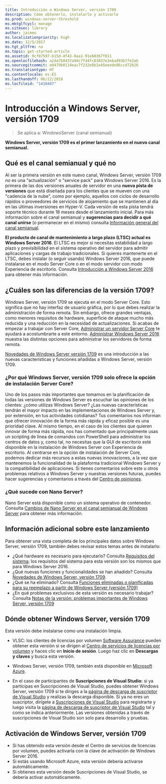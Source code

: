 ```yaml
---
title: Introducción a Windows Server, versión 1709
description: Cómo obtenerlo, instalarlo y activarlo
ms.prod: windows-server-threshold
ms.mktglfcycl: manage
ms.sitesec: library
author: jaimeo
ms.localizationpriority: high
ms.date: 12/5/2017
ms.tgt_pltfrm: na
ms.topic: get-started-article
ms.assetid: 9cf87597-b15d-4f43-8aa1-91e60367f011
ms.openlocfilehash: a2da7b8437a9dc7f44fc83837e3ebad93b7fe3ab
ms.sourcegitcommit: e0479b0114eac7f232e8b1e45eeede96ccd72b26
ms.translationtype: HT
ms.contentlocale: es-ES
ms.lasthandoff: 06/22/2018
ms.locfileid: "1410407"
---
```

# <a name="introducing-windows-server-version-1709"></a>Introducción a Windows Server, versión 1709

>Se aplica a: WindowsServer (canal semianual)

**Windows Server, versión 1709 es el primer lanzamiento en el nuevo canal semianual.** 

## <a name="what-the-semi-annual-channel-is--and-isnt"></a>Qué es el canal semianual y qué no
Al ser la primera versión en este nuevo canal, Windows Server, versión 1709 *no* es una "actualización" o "service pack" para Windows Server 2016. Es la primera de las dos versiones anuales de servidor en una **nueva pista de versiones** que está diseñada para los clientes que se mueven con una "cadencia de la nube", como por ejemplo, aquellos con ciclos de desarrollo rápidos o proveedores de servicios de alojamiento que se mantienen al día en las últimas inversiones en Hyper-V. Cada versión de esta pista tendrá soporte técnico durante 18 meses desde el lanzamiento inicial. Para más información sobre el canal semianual y **sugerencias para decidir a qué canal unirse** (o permanecer en el mismo) consulta [Información general del canal semianual](semi-annual-channel-overview.md).


**El producto de canal de mantenimiento a largo plazo (LTSC) actual es Windows Server 2016**. El LTSC es mejor si necesitas estabilidad a largo plazo y previsibilidad en el sistema operativo del servidor para admitir aplicaciones y cargas de trabajo tradicionales. Si quieres mantenerte en el LTSC, debes instalar (o seguir usando) Windows Server 2016, que puede instalarse en el modo Server Core o en el modo servidor con modo Experiencia de escritorio. Consulta [Introducción a Windows Server 2016](https://docs.microsoft.com/windows-server/get-started/server-basics) para obtener más información.


## <a name="whats-different-about-1709"></a>¿Cuáles son las diferencias de la versión 1709?

Windows Server, versión 1709 se ejecuta en el modo Server Core. Esto significa que no hay interfaz de usuario gráfica, por lo que debes realizar la administración de forma remota. Sin embargo, ofrece grandes ventajas, como menores requisitos de hardware, superficie de ataque mucho más reducida y una reducción en la necesidad de actualizaciones. Si acabas de empezar a trabajar con Server Core, [Administrar un servidor Server Core](../administration/server-core/server-core-manage.md) te ayudará a acostumbrarte a este entorno. [Administrar Windows Server 2016](../administration/manage-windows-server.md) muestra las distintas opciones para administrar los servidores de forma remota.

[Novedades de Windows Server versión 1709](whats-new-in-windows-server-1709.md) es una introducción a las nuevas características y funciones añadidas a Windows Server, versión 1709.

### <a name="why-does-windows-server-version-1709-offer-only-the-server-core-installation-option"></a>¿Por qué Windows Server, versión 1709 solo ofrece la opción de instalación Server Core?
Uno de los pasos más importantes que tomamos en la planificación de todas las versiones de Windows Server es escuchar las opiniones de los clientes: ¿cómo utilizas Windows Server? ¿Las nuevas características tendrán el mayor impacto en las implementaciones de Windows Server y, por extensión, en tus actividades cotidianas? Tus comentarios nos informan que ofrecer innovación de la forma más rápida y eficaz posible es una prioridad clave. Al mismo tiempo, en el caso de los clientes que quieren innovar de forma más rápida, nos has comentado que principalmente usas un scripting de línea de comandos con PowerShell para administrar los centros de datos y, como tal, no necesitas que la GUI de escritorio esté disponible en la instalación de Windows Server con Experiencia de escritorio. Al centrarse en la opción de instalación de Server Core, podemos dedicar más recursos a estas nuevas innovaciones, a la vez que mantenemos la funcionalidad de la plataforma tradicional Windows Server y la compatibilidad de aplicaciones. Si tienes comentarios sobre este u otros problemas relativos a Windows Server y nuestras versiones futuras, puedes hacer sugerencias y comentarios a través del [Centro de opiniones](https://support.microsoft.com/help/4021566/windows-10-send-feedback-to-microsoft-with-feedback-hub-app).


### <a name="what-about-nano-server"></a>¿Qué sucede con Nano Server?
Nano Server está disponible como un sistema operativo de contenedor. Consulta [Cambios de Nano Server en el canal semianual de Windows Server](nano-in-semi-annual-channel.md) para obtener más información.

## <a name="additional-information-about-this-release"></a>Información adicional sobre este lanzamiento
Para obtener una vista completa de los principales datos sobre Windows Server, versión 1709, también debes revisar estos temas antes de instalarlo:

- ¿Qué hardware es necesario para ejecutarlo? Consulta [Requisitos del sistema](system-requirements.md); los requisitos del sistema para esta versión son los mismos que para Windows Server 2016.
- ¿Qué nuevas funciones y funcionalidades se han añadido? Consulta [Novedades de Windows Server, versión 1709](whats-new-in-windows-server-1709.md).
- ¿Qué se ha eliminado? Consulta [Funciones eliminadas o planificadas para su reemplazo a partir de Windows Server (versión 1709)](Removed-Features-1709.md)
- ¿En qué problemas exclusivos de esta versión es necesario trabajar? Consulta [Notas de la versión: problemas importantes de Windows Server, versión 1709](server-1709-relnotes.md)


## <a name="where-to-obtain-windows-server-version-1709"></a>Dónde obtener Windows Server, versión 1709

Esta versión debe instalarse como una instalación limpia.

- VLSC: los clientes de licencias por volumen [Software Assurance](https://www.microsoft.com/en-us/licensing/licensing-programs/software-assurance-default.aspx) pueden obtener esta versión si se dirigen al [Centro de servicios de licencias por volumen](https://www.microsoft.com/Licensing/servicecenter/default.aspx) y haces clic en **Inicio de sesión**. Luego haz clic en **Descargas y claves** y busca esta versión. 

- Windows Server, versión 1709, también está disponible en  [Microsoft Azure](https://azuremarketplace.microsoft.com/en-us/marketplace/apps/Microsoft.WindowsServer?tab=Overview).

- En el caso de participantes de **Suscripciones de Visual Studio:** si ya participas en Suscripciones de Visual Studio, puedes obtener Windows Server, versión 1709 si te diriges a la [página de descarga de suscriptor de Visual Studio](https://my.visualstudio.com/downloads?pid=2347) y realizas la descarga disponible. Si ya no eres un suscriptor, dirígete a [Suscripciones de Visual Studio](https://www.visualstudio.com/subscriptions/) para registrarte y luego visita la [página de descarga de suscriptor de Visual Studio](https://my.visualstudio.com/downloads?pid=2347) tal y como se indica anteriormente. Las versiones obtenidas a través de suscripciones de Visual Studio son solo para desarrollo y pruebas.




## <a name="activating-windows-server-version-1709"></a>Activación de Windows Server, versión 1709

- Si has obtenido esta versión desde el Centro de servicios de licencias por volumen, puedes activarla con la clave de activación de Windows Server 2016.
- Si estás usando Microsoft Azure, esta versión debería activarse automáticamente.
- Si obtienes esta versión desde Suscripciones de Visual Studio, se debería activar automáticamente.